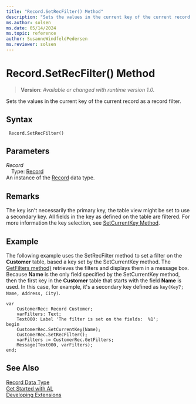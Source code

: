 ```yaml
---
title: "Record.SetRecFilter() Method"
description: "Sets the values in the current key of the current record as a record filter."
ms.author: solsen
ms.date: 05/14/2024
ms.topic: reference
author: SusanneWindfeldPedersen
ms.reviewer: solsen
---
```

[//]: # (START>DO_NOT_EDIT)
[//]: # (IMPORTANT:Do not edit any of the content between here and the END>DO_NOT_EDIT.)
[//]: # (Any modifications should be made in the .xml files in the ModernDev repo.)
# Record.SetRecFilter() Method
> **Version**: _Available or changed with runtime version 1.0._

Sets the values in the current key of the current record as a record filter.


## Syntax
```AL
 Record.SetRecFilter()
```
## Parameters
*Record*  
&emsp;Type: [Record](record-data-type.md)  
An instance of the [Record](record-data-type.md) data type.  


[//]: # (IMPORTANT: END>DO_NOT_EDIT)

## Remarks  

The key isn't necessarily the primary key, the table view might be set to use a secondary key. All fields in the key as defined on the table are filtered. For more information the key selection, see [SetCurrentKey Method](record-setcurrentkey-method.md).

## Example  

The following example uses the SetRecFilter method to set a filter on the **Customer** table, based a key set by the SetCurrentKey method. The [GetFilters method)](record-getfilters-method.md) retrieves the filters and displays them in a message box. Because **Name** is the only field specified by the SetCurrentKey method, then the first key in the **Customer** table that starts with the field **Name** is used. In this case, for example, it's a secondary key defined as `key(Key7; Name, Address, City)`.

```al
var
    CustomerRec: Record Customer;
    varFilters: Text;
    Text000: Label 'The filter is set on the fields:  %1';
begin
    CustomerRec.SetCurrentKey(Name);
    CustomerRec.SetRecFilter();
    varFilters := CustomerRec.GetFilters;
    Message(Text000, varFilters);
end;
```
  
## See Also
[Record Data Type](record-data-type.md)  
[Get Started with AL](../../devenv-get-started.md)  
[Developing Extensions](../../devenv-dev-overview.md)